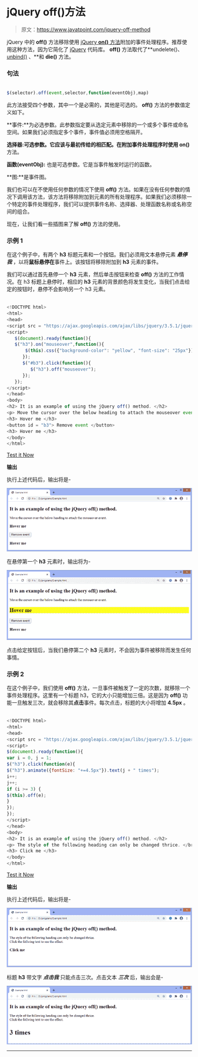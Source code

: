 # jQuery off()方法

> 原文：<https://www.javatpoint.com/jquery-off-method>

jQuery 中的 **off()** 方法移除使用 [jQuery **on()** 方法](https://www.javatpoint.com/jquery-on-method)附加的事件处理程序。推荐使用这种方法，因为它简化了 [jQuery](https://www.javatpoint.com/jquery-tutorial) 代码库。 **off()** 方法取代了**undelete()、 [unbind()](https://www.javatpoint.com/jquery-unbind-method) 、**和 **die()** 方法。

### 句法

```js

$(selector).off(event,selector,function(eventObj),map)

```

此方法接受四个参数，其中一个是必需的，其他是可选的。 **off()** 方法的参数值定义如下。

**事件:**为必选参数。此参数指定要从选定元素中移除的一个或多个事件或命名空间。如果我们必须指定多个事件，事件值必须用空格隔开。

**选择器:**可选参数。它应该与最初传给**的相匹配。在附加事件处理程序时使用 on()** 方法。

**函数(eventObj):** 也是可选参数。它是当事件触发时运行的函数。

**图:**是事件图。

我们也可以在不使用任何参数的情况下使用 **off()** 方法。如果在没有任何参数的情况下调用该方法，该方法将移除附加到元素的所有处理程序。如果我们必须移除一个特定的事件处理程序，我们可以提供事件名称、选择器、处理函数名称或名称空间的组合。

现在，让我们看一些插图来了解 **off()** 方法的使用。

### 示例 1

在这个例子中，有两个 **h3** 标题元素和一个按钮。我们必须用文本悬停元素 ***悬停我*** ，以将**鼠标悬停在**事件上。该按钮将移除附加到 **h3** 元素的事件。

我们可以通过首先悬停一个 **h3** 元素，然后单击按钮来检查 **off()** 方法的工作情况。在 h3 标题上悬停时，相应的 **h3** 元素的背景颜色将发生变化，当我们点击给定的按钮时，悬停不会影响另一个 h3 元素。

```js

<!DOCTYPE html>
<html>
<head>
<script src = "https://ajax.googleapis.com/ajax/libs/jquery/3.5.1/jquery.min.js"> </script>
<script>
   $(document).ready(function(){
   $("h3").on("mouseover",function(){
	   $(this).css({"background-color": "yellow", "font-size": "25px"});
      });
      $("#b3").click(function(){
         $("h3").off("mouseover");
      });
   });
</script>
</head>
<body>
<h2> It is an example of using the jQuery off() method. </h2>
<p> Move the cursor over the below heading to attach the mouseover event. </p>
<h3> Hover me </h3>
<button id = "b3"> Remove event </button>
<h3> Hover me </h3>
</body>
</html>

```

[Test it Now](https://www.javatpoint.com/oprweb/test.jsp?filename=jquery-off-method1)

**输出**

执行上述代码后，输出将是-

![jQuery off() method](img/44cc41d82d8c15422bc7ce5fd5932b0b.png)

在悬停第一个 **h3** 元素时，输出将为-

![jQuery off() method](img/940755be3667d0d6feb14bf6c3f438a9.png)

点击给定按钮后，当我们悬停第二个 **h3** 元素时，不会因为事件被移除而发生任何事情。

### 示例 2

在这个例子中，我们使用 **off()** 方法，一旦事件被触发了一定的次数，就移除一个事件处理程序。这里有一个标题 h3，它的大小只能增加三倍。这是因为 **off()** 功能一旦触发三次，就会移除其**点击**事件。每次点击，标题的大小将增加 **4.5px** 。

```js

<!DOCTYPE html>
<html>
<head>
<script src = "https://ajax.googleapis.com/ajax/libs/jquery/3.5.1/jquery.min.js"> </script>
<script>
$(document).ready(function(){
var i = 0, j = 1;
$("h3").click(function(e){
$("h3").animate({fontSize: "+=4.5px"}).text(j + " times");
i++;
j++;
if (i >= 3) {
$(this).off(e);
}
});
});
</script>
</head>
<body>
<h2> It is an example of using the jQuery off() method. </h2>
<p> The style of the following heading can only be changed thrice. </br> Click the follwing text to see the effect. </p>
<h3> Click me </h3>
</body>
</html>

```

[Test it Now](https://www.javatpoint.com/oprweb/test.jsp?filename=jquery-off-method2)

**输出**

执行上述代码后，输出将是-

![jQuery off() method](img/6dffc30b093e8957a340c68a61f15c2f.png)

标题 **h3** 带文字 ***点击我*** 只能点击三次。点击文本 ***三次*** 后，输出会是-

![jQuery off() method](img/5dda8a2852013af3b7762632d2725c78.png)

* * *